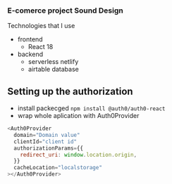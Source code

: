 ### E-comerce project Sound Design

Technologies that I use

- frontend
  - React 18
- backend
  - serverless netlify
  - airtable database

## Setting up the authorization

- install packecged `npm install @auth0/auth0-react`
- wrap whole aplication with Auth0Provider

```js
<Auth0Provider
  domain="Domain value"
  clientId="client id"
  authorizationParams={{
    redirect_uri: window.location.origin,
  }}
  cacheLocation="localstorage"
></Auth0Provider>
```
